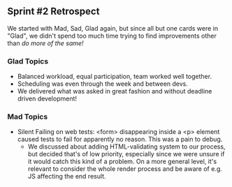 ## Sprint #2 Retrospect

We started with Mad, Sad, Glad again, but since all but one cards were in "Glad", we didn't spend too much time trying to find improvements other than *do more of the same!*

### Glad Topics
* Balanced workload, equal participation, team worked well together.
* Scheduling was even through the week and between devs.
* We delivered what was asked in great fashion and without deadline driven development!

### Mad Topics
* Silent Failing on web tests: &lt;form> disappearing inside a &lt;p> element caused tests to fail for apparently no reason. This was a pain to debug.
	* We discussed about adding HTML-validating system to our process, but decided that's of low priority, especially since we were unsure if it would catch this kind of a problem. On a more general level, it's relevant to consider the whole render process and be aware of e.g. JS affecting the end result.
